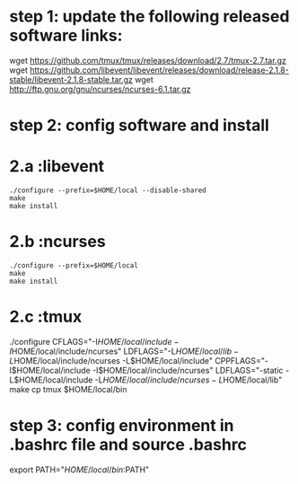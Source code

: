 # step 1: update the following released software links:
wget https://github.com/tmux/tmux/releases/download/2.7/tmux-2.7.tar.gz
wget https://github.com/libevent/libevent/releases/download/release-2.1.8-stable/libevent-2.1.8-stable.tar.gz
wget http://ftp.gnu.org/gnu/ncurses/ncurses-6.1.tar.gz

# step 2: config software and install

# 2.a :libevent
	./configure --prefix=$HOME/local --disable-shared
	make
	make install

# 2.b :ncurses
	./configure --prefix=$HOME/local
	make
	make install

# 2.c :tmux
./configure CFLAGS="-I$HOME/local/include -I$HOME/local/include/ncurses" LDFLAGS="-L$HOME/local/lib -L$HOME/local/include/ncurses -L$HOME/local/include" CPPFLAGS="-I$HOME/local/include -I$HOME/local/include/ncurses" LDFLAGS="-static -L$HOME/local/include -L$HOME/local/include/ncurses -L$HOME/local/lib"
make
cp tmux $HOME/local/bin

# step 3: config environment in .bashrc file and source .bashrc
export PATH="$HOME/local/bin:$PATH"
